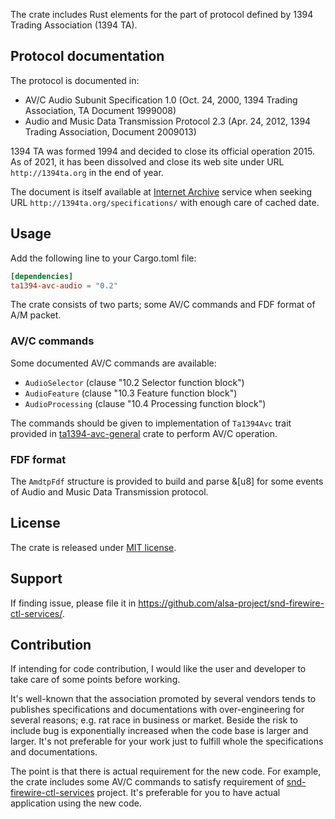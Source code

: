 The crate includes Rust elements for the part of protocol defined by 1394 Trading Association
(1394 TA).

## Protocol documentation

The protocol is documented in:

 * AV/C Audio Subunit Specification 1.0 (Oct. 24, 2000, 1394 Trading Association, TA Document
   1999008)
 * Audio and Music Data Transmission Protocol 2.3 (Apr. 24, 2012, 1394 Trading Association,
   Document 2009013)

1394 TA was formed 1994 and decided to close its official operation 2015. As of 2021, it has been
dissolved and close its web site under URL `http://1394ta.org` in the end of year.

The document is itself available at [Internet Archive](https://archive.org/) service when seeking
URL `http://1394ta.org/specifications/` with enough care of cached date.

## Usage

Add the following line to your Cargo.toml file:

```toml
[dependencies]
ta1394-avc-audio = "0.2"
```

The crate consists of two parts; some AV/C commands and FDF format of A/M packet.

### AV/C commands

Some documented AV/C commands are available:

 * `AudioSelector` (clause "10.2 Selector function block")
 * `AudioFeature` (clause "10.3 Feature function block")
 * `AudioProcessing` (clause "10.4 Processing function block")

The commands should be given to implementation of `Ta1394Avc` trait provided in
[ta1394-avc-general](https://crates.io/crates/ta1394-avc-general) crate to perform AV/C operation.

### FDF format

The `AmdtpFdf` structure is provided to build and parse &[u8] for some events of Audio and Music
Data Transmission protocol.

## License

The crate is released under [MIT license](https://spdx.org/licenses/MIT.html).

## Support

If finding issue, please file it in <https://github.com/alsa-project/snd-firewire-ctl-services/>.

## Contribution

If intending for code contribution, I would like the user and developer to take care of some
points before working.

It's well-known that the association promoted by several vendors tends to publishes
specifications and documentations with over-engineering for several reasons; e.g. rat race in
business or market. Beside the risk to include bug is exponentially increased when the code
base is larger and larger. It's not preferable for your work just to fulfill whole the
specifications and documentations.

The point is that there is actual requirement for the new code. For example, the crate includes
some AV/C commands to satisfy requirement of
[snd-firewire-ctl-services](https://github.com/alsa-project/snd-firewire-ctl-services/) project.
It's preferable for you to have actual application using the new code.
